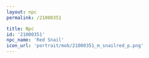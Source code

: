 ```yaml
---
layout: npc
permalink: /21000351

title: Npc
id: '21000351'
npc_name: 'Red Snail'
icon_url: 'portrait/mob/21000351_m_snailred_p.png'
---
```

